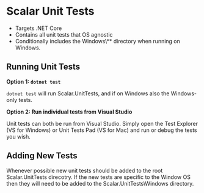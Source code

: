 # Scalar Unit Tests

* Targets .NET Core
* Contains all unit tests that OS agnostic
* Conditionally includes the Windows\\** directory when running on Windows.

## Running Unit Tests

**Option 1: `dotnet test`**

`dotnet test` will run Scalar.UnitTests, and if on Windows also the Windows-only tests.

**Option 2: Run individual tests from Visual Studio**

Unit tests can both be run from Visual Studio. Simply open the Test Explorer (VS for Windows) or Unit Tests Pad (VS for Mac) and run or debug the tests you wish.

## Adding New Tests

Whenever possible new unit tests should be added to the root Scalar.UnitTests direcotry. If the new tests are specific to the Window OS then they will need to be added to the Scalar.UnitTests\\Windows directory.

